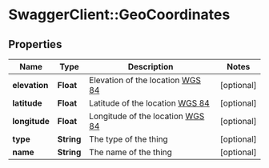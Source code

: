 # SwaggerClient::GeoCoordinates

## Properties
Name | Type | Description | Notes
------------ | ------------- | ------------- | -------------
**elevation** | **Float** | Elevation of the location [WGS 84](https://en.wikipedia.org/wiki/World_Geodetic_System) | [optional] 
**latitude** | **Float** | Latitude of the location [WGS 84](https://en.wikipedia.org/wiki/World_Geodetic_System) | [optional] 
**longitude** | **Float** | Longitude of the location [WGS 84](https://en.wikipedia.org/wiki/World_Geodetic_System) | [optional] 
**type** | **String** | The type of the thing | [optional] 
**name** | **String** | The name of the thing | [optional] 


